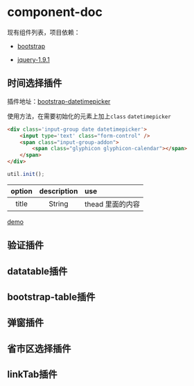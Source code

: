 # component-doc
现有组件列表，项目依赖：

- [bootstrap](http://www.bootcss.com/)

- [jquery-1.9.1](http://jquery.com/)

## 时间选择插件

 插件地址：[bootstrap-datetimepicker](https://eonasdan.github.io/bootstrap-datetimepicker/)

使用方法，在需要初始化的元素上加上`class` `datetimepicker`
```html
<div class='input-group date datetimepicker'>
    <input type='text' class="form-control" />
    <span class="input-group-addon">
        <span class="glyphicon glyphicon-calendar"></span>
    </span>
</div>
```
```js
util.init();
```
| option        | description | use |
|:-------------:|:-------------:|:-------------|
| title | String |thead 里面的内容 |

 [demo]()

## 验证插件

## datatable插件

## bootstrap-table插件

## 弹窗插件

## 省市区选择插件

## linkTab插件

